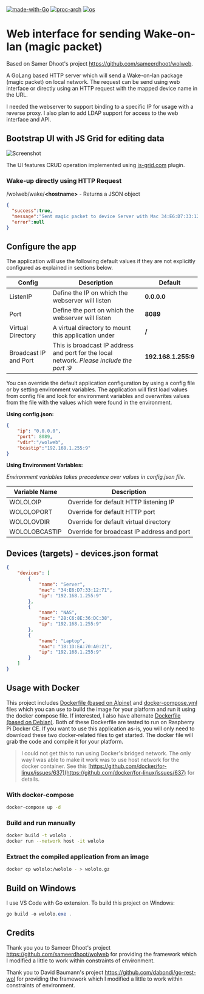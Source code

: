 [![made-with-Go](https://img.shields.io/badge/Made%20with-Go-orange)](http://golang.org) [![proc-arch](https://img.shields.io/badge/Arch-x86%20%7C%20AMD64%20%7C%20ARM5%20%7C%20ARM7-blue)](http://golang.org) [![os](https://img.shields.io/badge/OS-Linux%20%7C%20Windows%20%7C%20Darwin-yellowgreen)](http://golang.org)


# Web interface for sending Wake-on-lan (magic packet)

Based on Samer Dhoot's project https://github.com/sameerdhoot/wolweb.

A GoLang based HTTP server which will send a Wake-on-lan package (magic packet) on local network. The request can be send using web interface or directly using an HTTP request with the mapped device name in the URL.

I needed the webserver to support binding to a specific IP for usage with a reverse proxy. I also plan to add LDAP support for access to the web interface and API.

## Bootstrap UI with JS Grid for editing data

![Screenshot](wolweb_ui.png)

The UI features CRUD operation implemented using [js-grid.com](https://github.com/tabalinas/jsgrid) plugin. 

### Wake-up directly using HTTP Request

/wolweb/wake/**&lt;hostname&gt;** -  Returns a JSON object

```json
{
  "success":true,
  "message":"Sent magic packet to device Server with Mac 34:E6:D7:33:12:71 on Broadcast IP 192.168.1.255:9",
  "error":null
}
```

## Configure the app

The application will use the following default values if they are not explicitly configured as explained in sections below.

| Config | Description | Default
| --- | --- | --- |
| ListenIP | Define the IP on which the webserver will listen | **0.0.0.0** |
| Port | Define the port on which the webserver will listen | **8089**
| Virtual Directory | A virtual directory to mount this application under | **/**
| Broadcast IP and Port | This is broadcast IP address and port for the local network. *Please include the port :9* | **192.168.1.255:9**

You can override the default application configuration by using a config file or by setting environment variables. The application will first load values from config file and look for environment variables and overwrites values from the file with the values which were found in the environment.

**Using config.json:**

```json
{
    "ip": "0.0.0.0",
    "port": 8089,
    "vdir":"/wolweb",
    "bcastip":"192.168.1.255:9"
}
```
**Using Environment Variables:**

*Environment variables takes precedence over values in config.json file.*

| Variable Name | Description
| --- | --- |
| WOLOLOIP | Override for default HTTP listening IP
| WOLOLOPORT | Override for default HTTP port
| WOLOLOVDIR | Override for default virtual directory
| WOLOLOBCASTIP | Override for broadcast IP address and port

## Devices (targets) - devices.json format
```json
{
    "devices": [
        {
            "name": "Server",
            "mac": "34:E6:D7:33:12:71",
            "ip": "192.168.1.255:9"
        },
        {
            "name": "NAS",
            "mac": "28:C6:8E:36:DC:38",
            "ip": "192.168.1.255:9"
        },
        {
            "name": "Laptop",
            "mac": "18:1D:EA:70:A0:21",
            "ip": "192.168.1.255:9"
        }
    ]
}

```
## Usage with Docker

This project includes [Dockerfile (based on Alpine)](./Dockerfile) and [docker-compose.yml](./docker-compose.yml) files which you can use to build the image for your platform and run it using the docker compose file. If interested, I also have alternate [Dockerfile (based on Debian)](.Debian_Dockerfile). Both of these Dockerfile are tested to run on Raspberry Pi Docker CE. If you want to use this application as-is, you will only need to download these two docker-related files to get started. The docker file will grab the code and compile it for your platform.

> I could not get this to run using Docker's bridged network. The only way I was able to make it work was to use host network for the docker container. See this [https://github.com/docker/for-linux/issues/637](https://github.com/docker/for-linux/issues/637) for details.

### With docker-compose
```bash
docker-compose up -d
```

### Build and run manually
```bash
docker build -t wololo .
docker run --network host -it wololo
```

### Extract the compiled application from an image
```bash
docker cp wololo:/wololo - > wololo.gz
```

## Build on Windows
I use VS Code with Go extension. To build this project on Windows:
```powershell
go build -o wololo.exe .
```
## Credits
Thank you you to Sameer Dhoot's project https://github.com/sameerdhoot/wolweb for providing the framework which I modified a little to work within constraints of environment.

Thank you to David Baumann's project https://github.com/dabondi/go-rest-wol for providing the framework which I modified a little to work within constraints of environment.
